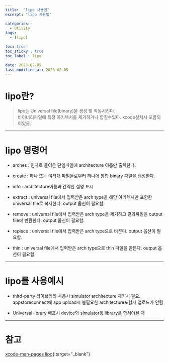 ```yaml
---
title:  "lipo 사용법"
excerpt: "lipo 사용법"

categories:
  - Utility
tags:
  - [lipo]

toc: true
toc_sticky : true
toc_label : lipo

date: 2023-02-05
last_modified_at: 2023-02-05
---  
```


# lipo란?
> lipo는 Universal file(binary)을 생성 및 작동시킨다.  
> 바이너리파일에 특정 아키텍처를 제거하거나 합칠수있다. xcode설치시 포함되어있음.  

---  

# lipo 명령어

- arches : 인자로 들어온 단일파일에 architecture 이름만 출력한다.

- create : 하나 또는 여러개 파일들로부터 하나에 통합 binary 파일을 생성한다.

- info : architecture이름과 간략한 설명 표시

- extract : universal file에서 입력받은 arch type을 해당 아키텍처만 포함한 universal file로 복사한다. output 옵션이 필요함.

- remove : universal file에서 입력받은 arch type을 제거하고 결과파일을 output file에 반환한다. output 옵션이 필요함.

- replace : universal file에서 입력받은 arch type으로 바꾼다. output 옵션이 필요함.

- thin : universal file에서 입력받은 arch type으로 thin 파일을 만든다. output 옵션이 필요함.

---

# lipo를 사용예시

- third-party 라이브러리 사용시 simulator architecture 제거시 필요. appstoreconnect에 app upload시 불필요한 architecture포함시 업로드가 안됨

- Universal library 배포시 device와 simulator용 library를 합쳐야될 때

---

# 참고
[xcode-man-pages lipo](https://keith.github.io/xcode-man-pages/lipo.1.html){:target="_blank"}